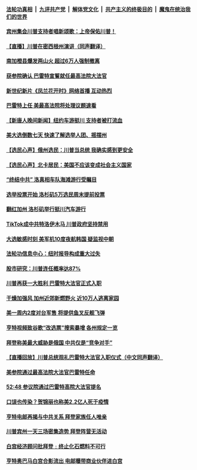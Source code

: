 

####  [法轮功真相](../../../../basic/blob/master/README.md?t=10280303) &nbsp;|&nbsp; [九评共产党](../../../../9ping.md/blob/master/README.md?t=10280303) &nbsp;|&nbsp; [解体党文化](../../../../jtdwh.md/blob/master/README.md?t=10280303)  &nbsp;|&nbsp; [共产主义的终极目的](../../../../gczydzjmd.md/blob/master/README.md?t=10280303) &nbsp;|&nbsp; [魔鬼在统治我们的世界](../../../../mgztzwmdsj.md/blob/master/README.md?t=10280303) 

#### [宾州集会川普支持者唱新颂歌：上帝保佑川普！](../pages/prog203/a102972930.md?t=10280303) 

#### [【直播】川普在密西根州演讲（同声翻译）](../pages/prog203/a102973179.md?t=10280303) 

#### [南加橙县爆发两山火 超过6万人强制撤离](../pages/prog203/a102973166.md?t=10280303) 

#### [获参院确认 巴雷特宣誓就任最高法院大法官](../pages/prog203/a102973150.md?t=10280303) 

#### [新世纪新片《凤兰花开时》网络首播 互动热烈](../pages/prog203/a102973158.md?t=10280303) 

#### [巴雷特上任 美最高法院将处理议题速看](../pages/prog203/a102973067.md?t=10280303) 

#### [【新唐人晚间新闻】纽约车游挺川 支持者被打流血](../pages/prog203/a102973084.md?t=10280303) 

#### [美大选倒数七天 快速了解选举人团、摇摆州](../pages/prog203/a102973026.md?t=10280303) 

#### [【选民心声】俄州选民：川普当总统 我确实感到更安全](../pages/prog203/a102973008.md?t=10280303) 

#### [【选民心声】北卡居民：美国不应该变成社会主义国家](../pages/prog203/a102972995.md?t=10280303) 

#### [“终结中共” 洛真相车队海滩游行受瞩目](../pages/prog203/a102972991.md?t=10280303) 

#### [选举投票开始 洛杉矶5万选民周末提前投票](../pages/prog203/a102972988.md?t=10280303) 

#### [翻红加州 洛杉矶举行挺川汽车游行](../pages/prog203/a102972981.md?t=10280303) 

#### [TikTok成中共特洛伊木马 川普政府坚持禁用](../pages/prog203/a102972777.md?t=10280303) 

#### [大选敏感时刻 美军机10度夜航韩国 疑监视中朝](../pages/prog203/a102972750.md?t=10280303) 

#### [法轮功信息中心：纽时报导构成重大过失](../pages/prog203/a102971426.md?t=10280303) 

#### [股市研究：川普连任概率达87%](../pages/prog203/a102972653.md?t=10280303) 

#### [川普再获一大胜利 巴雷特大法官正式入职](../pages/prog203/a102972580.md?t=10280303) 

#### [干燥加强风 加州近郊新燃野火 近10万人逃离家园](../pages/prog203/a102972577.md?t=10280303) 

#### [美一周内2度对台军售 将提供鱼叉反舰飞弹](../pages/prog203/a102972554.md?t=10280303) 

#### [亨特视频致谷歌“改选票”搜索暴增 各州规定一览](../pages/prog203/a102972108.md?t=10280303) 

#### [拜登称美最大威胁是俄国 中共仅是“竞争对手”](../pages/prog203/a102972372.md?t=10280303) 

#### [【直播回放】川普总统观礼巴雷特大法官入职仪式（中文同声翻译）](../pages/prog203/a102972474.md?t=10280303) 

#### [美参院通过最高法院大法官巴雷特任命](../pages/prog203/a102972479.md?t=10280303) 

#### [52:48 参议院通过巴雷特高院大法官提名](../pages/prog203/a102972461.md?t=10280303) 

#### [口误也传染？贺锦丽也称美2.2亿人死于疫情](../pages/prog203/a102972316.md?t=10280303) 

#### [亨特电邮再揭与中共关系 拜登家族任人唯亲](../pages/prog203/a102972251.md?t=10280303) 

#### [川普宾州一天三场密集造势 拜登阵营无活动](../pages/prog203/a102972397.md?t=10280303) 

#### [白宫经济顾问批拜登﹕终止化石燃料不可行](../pages/prog203/a102972357.md?t=10280303) 

#### [亨特奥巴马白宫合影流出 电邮曝带商业伙伴进白宫](../pages/prog203/a102972294.md?t=10280303) 

